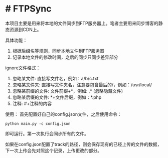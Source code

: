 # # FTPSync

本项目主要是用来将本地的文件同步到FTP服务器上。笔者主要用来同步博客的静态资源到CDN上。

具体功能：
1. 根据后缀名等规则，同步本地文件到FTP服务器
2. 记录本地文件的修改时间，之后的同步只同步差异部分

ignore文件格式：

1. 忽略某文件: 直接写文件名，例如：a/b/c.txt
2. 忽略某文件夹: 直接写文件夹名，注意要包含最后的/，例如：/usr/local/
3. 忽略某前缀的文件: 文件前缀+\*，例如: .\* (忽略隐藏文件)
4. 忽略某后缀的文件: \*+文件后缀，例如：\*.php
5. 注释: #+注释的内容

使用：
首先配置好自己的config.json文件，之后使用命令：

```
python main.py -c config.json
```

即可运行。第一次执行会同步所有的文件。

如果在config.json配置了track的路径，则会保存现有的已经上传的文件的数据，下一次上传会先对照这个记录，上传更改的部分。

